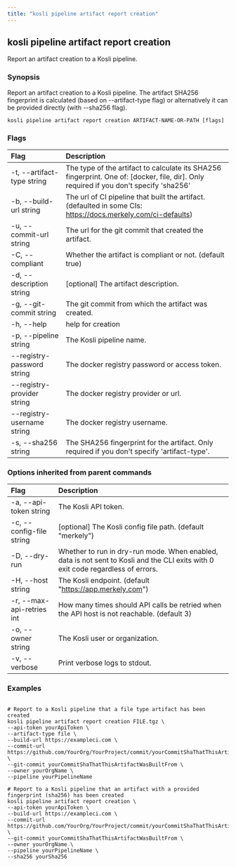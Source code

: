 ```yaml
---
title: "kosli pipeline artifact report creation"
---
```


## kosli pipeline artifact report creation

Report an artifact creation to a Kosli pipeline. 

### Synopsis


   Report an artifact creation to a Kosli pipeline. 
   The artifact SHA256 fingerprint is calculated (based on --artifact-type flag) or alternatively it can be provided directly (with --sha256 flag).

```shell
kosli pipeline artifact report creation ARTIFACT-NAME-OR-PATH [flags]
```

### Flags
| Flag | Description |
| :--- | :--- |
|    -t, --artifact-type string  |  The type of the artifact to calculate its SHA256 fingerprint. One of: [docker, file, dir]. Only required if you don't specify 'sha256'  |
|    -b, --build-url string  |  The url of CI pipeline that built the artifact. (defaulted in some CIs: https://docs.merkely.com/ci-defaults)  |
|    -u, --commit-url string  |  The url for the git commit that created the artifact.  |
|    -C, --compliant  |  Whether the artifact is compliant or not. (default true)  |
|    -d, --description string  |  [optional] The artifact description.  |
|    -g, --git-commit string  |  The git commit from which the artifact was created.  |
|    -h, --help  |  help for creation  |
|    -p, --pipeline string  |  The Kosli pipeline name.  |
|        --registry-password string  |  The docker registry password or access token.  |
|        --registry-provider string  |  The docker registry provider or url.  |
|        --registry-username string  |  The docker registry username.  |
|    -s, --sha256 string  |  The SHA256 fingerprint for the artifact. Only required if you don't specify 'artifact-type'.  |


### Options inherited from parent commands
| Flag | Description |
| :--- | :--- |
|    -a, --api-token string  |  The Kosli API token.  |
|    -c, --config-file string  |  [optional] The Kosli config file path. (default "merkely")  |
|    -D, --dry-run  |  Whether to run in dry-run mode. When enabled, data is not sent to Kosli and the CLI exits with 0 exit code regardless of errors.  |
|    -H, --host string  |  The Kosli endpoint. (default "https://app.merkely.com")  |
|    -r, --max-api-retries int  |  How many times should API calls be retried when the API host is not reachable. (default 3)  |
|    -o, --owner string  |  The Kosli user or organization.  |
|    -v, --verbose  |  Print verbose logs to stdout.  |


### Examples

```shell

# Report to a Kosli pipeline that a file type artifact has been created
kosli pipeline artifact report creation FILE.tgz \
--api-token yourApiToken \
--artifact-type file \
--build-url https://exampleci.com \
--commit-url https://github.com/YourOrg/YourProject/commit/yourCommitShaThatThisArtifactWasBuiltFrom \
--git-commit yourCommitShaThatThisArtifactWasBuiltFrom \
--owner yourOrgName \
--pipeline yourPipelineName 

# Report to a Kosli pipeline that an artifact with a provided fingerprint (sha256) has been created
kosli pipeline artifact report creation \
--api-token yourApiToken \
--build-url https://exampleci.com \
--commit-url https://github.com/YourOrg/YourProject/commit/yourCommitShaThatThisArtifactWasBuiltFrom \
--git-commit yourCommitShaThatThisArtifactWasBuiltFrom \
--owner yourOrgName \
--pipeline yourPipelineName \
--sha256 yourSha256 

```

